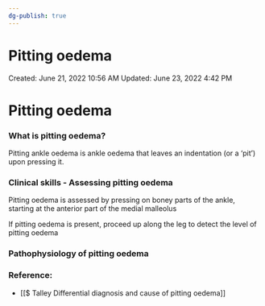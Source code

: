 ```yaml
---
dg-publish: true
---
```


# Pitting oedema

Created: June 21, 2022 10:56 AM
Updated: June 23, 2022 4:42 PM

# Pitting oedema

### What is pitting oedema?

Pitting ankle oedema is ankle oedema that leaves an indentation (or a ‘pit’) upon pressing it.

### Clinical skills - Assessing pitting oedema

Pitting oedema is assessed by pressing on boney parts of the ankle, starting at the anterior part of the medial malleolus

If pitting oedema is present, proceed up along the leg to detect the level of pitting oedema

### Pathophysiology of pitting oedema

### Reference:

- [[$ Talley  Differential diagnosis and cause of pitting oedema]]
